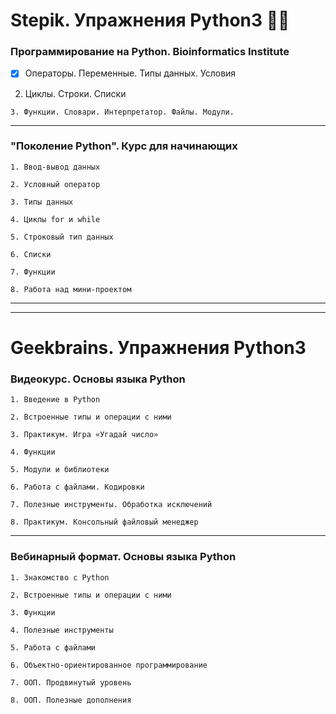 # Stepik. Упражнения Python3 :woman_technologist:


### Программирование на Python. Bioinformatics Institute
- [x] Операторы. Переменные. Типы данных. Условия
2. Циклы. Строки. Списки

`3. Функции. Словари. Интерпретатор. Файлы. Модули.`
***
### "Поколение Python". Курс для начинающих
`1. Ввод-вывод данных`

`2. Условный оператор`

`3. Типы данных`

`4. Циклы for и while`

`5. Строковый тип данных`

`6. Списки`

`7. Функции`

`8. Работа над мини-проектом`
***
***
# Geekbrains. Упражнения Python3 

### Видеокурс. Основы языка Python
`1. Введение в Python`

`2. Встроенные типы и операции с ними`

`3. Практикум. Игра «Угадай число»`

`4. Функции`

`5. Модули и библиотеки`

`6. Работа с файлами. Кодировки`

`7. Полезные инструменты. Обработка исключений`

`8. Практикум. Консольный файловый менеджер`
***
### Вебинарный формат. Основы языка Python
`1. Знакомство с Python`

`2. Встроенные типы и операции с ними`

`3. Функции`

`4. Полезные инструменты`

`5. Работа с файлами`

`6. Объектно-ориентированное программирование`

`7. ООП. Продвинутый уровень`

`8. ООП. Полезные дополнения`
